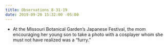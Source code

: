 ```yaml
---
title: Observations 8-31-19
date: 2019-09-20 15:32:00 -05:00
---
```


- At the Missouri Botanical Garden’s Japanese Festival, the mom encouraging her young son to take a photo with a cosplayer whom she must not have realized was a “furry.”
